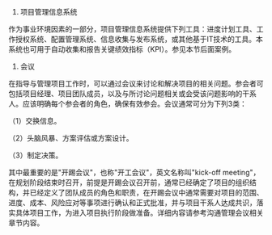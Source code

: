 
1. 项目管理信息系统

作为事业环境因素的一部分，项目管理信息系统提供下列工具：进度计划工具、工作授权系统、配置管理系统、信息收集与发布系统，或其他基于IT技术的工具。本系统也可用于自动收集和报告关键绩效指标（KPI）。参见本节后面案例。

1. 会议

在指导与管理项目工作时，可以通过会议来讨论和解决项目的相关问题。参会者可包括项目经理、项目团队成员，以及与所讨论问题相关或会受该问题影响的干系人。应该明确每个参会者的角色，确保有效参会。会议通常可分为下列3类：

（1）交换信息。

（2）头脑风暴、方案评估或方案设计。

（3）制定决策。

其中最重要的是"开踢会议"，也称"开工会议"，英文名称叫"kick-off
meeting"，在规划阶段结束时召开，前提是开踢会议召开前，通常已经确定了项目的组织结构，并已经定义了团队成员的角色和职责，在开踢会议中通常需要对项目的范围、进度、成本、风险应对等事项进行确认和正式批准，并与项目干系人达成共识，落实具体项目工作，为进入项目执行阶段做准备。详细内容请参考沟通管理会议相关章节内容。
